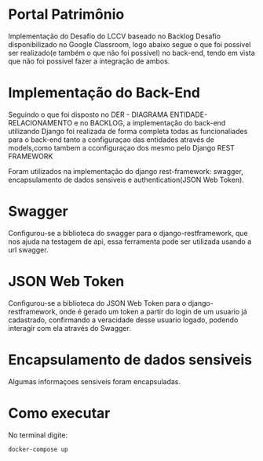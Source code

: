 # Portal Patrimônio
Implementação do Desafio do LCCV baseado no Backlog Desafio disponibilizado no Google Classroom, logo abaixo segue o que foi 
possivel ser realizado(e também o que não foi possivel) no back-end, tendo em vista que não foi possivel fazer a integração de ambos.

# Implementação do Back-End
Seguindo o que foi disposto no DER - DIAGRAMA ENTIDADE-RELACIONAMENTO e no BACKLOG, a implementação do back-end utilizando Django foi realizada de forma completa
todas as funcionaliades para o back-end tanto a configuraçao das entidades através de models,como tambem a cconfiguraçao dos mesmo pelo Django REST FRAMEWORK

Foram utilizados na implementação do django rest-framework: swagger, encapsulamento de dados sensiveis e authentication(JSON Web Token).
# Swagger
Configurou-se a biblioteca do swagger para o django-restframework, que nos ajuda na testagem de api, essa ferramenta pode ser utilizada usando a url swagger.

# JSON Web Token
Configurou-se a biblioteca do JSON Web Token para o django-restframework, onde é gerado um token a partir do login de um usuario já cadastrado, confirmando a veracidade desse usuario logado, podendo interagir com ela através do Swagger.
# Encapsulamento de dados sensiveis
Algumas informaçoes sensiveis foram encapsuladas.
# Como executar
No terminal digite:
```
docker-compose up
```
